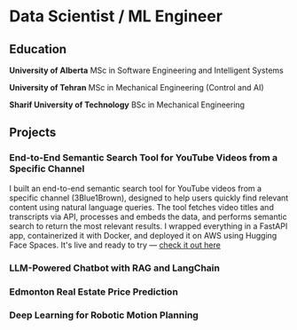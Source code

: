 # Data Scientist / ML Engineer

## Education
**University of Alberta** MSc in Software Engineering and Intelligent Systems

**University of Tehran** MSc in Mechanical Engineering (Control and AI)

**Sharif University of Technology** BSc in Mechanical Engineering

## Projects
### End-to-End Semantic Search Tool for YouTube Videos from a Specific Channel
I built an end-to-end semantic search tool for YouTube videos from a specific channel (3Blue1Brown), designed to help users quickly find relevant content using natural language queries. The tool fetches video titles and transcripts via API, processes and embeds the data, and performs semantic search to return the most relevant results. I wrapped everything in a FastAPI app, containerized it with Docker, and deployed it on AWS using Hugging Face Spaces. It's live and ready to try — [check it out here](https://huggingface.co/spaces/masamadikh/YouTubeSemanticSearch)

### LLM-Powered Chatbot with RAG and LangChain

### Edmonton Real Estate Price Prediction

### Deep Learning for Robotic Motion Planning
